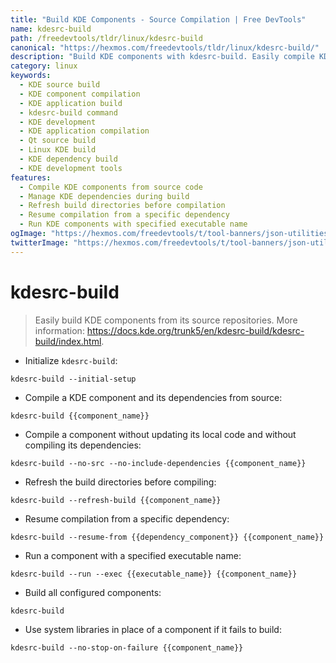 ```yaml
---
title: "Build KDE Components - Source Compilation | Free DevTools"
name: kdesrc-build
path: /freedevtools/tldr/linux/kdesrc-build
canonical: "https://hexmos.com/freedevtools/tldr/linux/kdesrc-build/"
description: "Build KDE components with kdesrc-build. Easily compile KDE applications and dependencies from source code repositories using command-line options. Free online tool, no registration required."
category: linux
keywords:
  - KDE source build
  - KDE component compilation
  - KDE application build
  - kdesrc-build command
  - KDE development
  - KDE application compilation
  - Qt source build
  - Linux KDE build
  - KDE dependency build
  - KDE development tools
features:
  - Compile KDE components from source code
  - Manage KDE dependencies during build
  - Refresh build directories before compilation
  - Resume compilation from a specific dependency
  - Run KDE components with specified executable name
ogImage: "https://hexmos.com/freedevtools/t/tool-banners/json-utilities-banner.png"
twitterImage: "https://hexmos.com/freedevtools/t/tool-banners/json-utilities-banner.png"
---
```


# kdesrc-build

> Easily build KDE components from its source repositories.
> More information: <https://docs.kde.org/trunk5/en/kdesrc-build/kdesrc-build/index.html>.

- Initialize `kdesrc-build`:

`kdesrc-build --initial-setup`

- Compile a KDE component and its dependencies from source:

`kdesrc-build {{component_name}}`

- Compile a component without updating its local code and without compiling its dependencies:

`kdesrc-build --no-src --no-include-dependencies {{component_name}}`

- Refresh the build directories before compiling:

`kdesrc-build --refresh-build {{component_name}}`

- Resume compilation from a specific dependency:

`kdesrc-build --resume-from {{dependency_component}} {{component_name}}`

- Run a component with a specified executable name:

`kdesrc-build --run --exec {{executable_name}} {{component_name}}`

- Build all configured components:

`kdesrc-build`

- Use system libraries in place of a component if it fails to build:

`kdesrc-build --no-stop-on-failure {{component_name}}`

